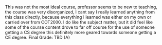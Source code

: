This was not the most ideal course, professor seems to be new to teaching, the course was very disorganized, I cant say I really learned anything from this class directly, because everything I learned was either on my own or carried over from COT2000. I do like the subject matter, but it did feel like some of the course content drove to far off course for the use of someone getting a CS degree this definitely more geared towards someone getting a CE degree. Final Grade: TBD (A)